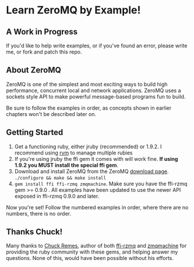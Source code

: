 # Learn ZeroMQ by Example! #

## A Work in Progress ##

If you'd like to help write examples, or if you've found an error, please write me, or fork and patch this repo.

## About ZeroMQ ##

ZeroMQ is one of the simplest and most exciting ways to build high performance, concurrent local and network applications.
ZeroMQ uses a sockets style API to make powerful message-based programs fun to build.

Be sure to follow the examples in order, as concepts shown in earlier chapters won't be described later on.

## Getting Started ##

1. Get a functioning ruby, either jruby (recommended) or 1.9.2. I recommend using [rvm](http://rvm.beginrescueend.com/) to manage multiple rubies
2. If you're using jruby the ffi gem it comes with will work fine. **If using 1.9.2 you MUST install the special ffi gem**.
3. Download and install ZeroMQ from the ZeroMQ [download page](http://www.zeromq.org/area:download). `./configure && make && make install`
4. `gem install ffi ffi-rzmq zmqmachine`. Make sure you have the ffi-rzmq gem >= 0.9.0 . All examples have been updated to use the newer API exposed in ffi-rzmq 0.9.0 and later.

Now you're set! Follow the numbered examples in order, where there are no numbers, there is no order.

## Thanks Chuck! ##

Many thanks to [Chuck Remes](http://github.com/chuckremes), author of both [ffi-rzmq](http://github.com/chuckremes/ffi-rzmq) and [zmqmachine](http://github.com/chuckremes/zmqmachine) for providing the ruby community with these gems, and helping answer my questions. None of this, would  have been possible without his efforts.
